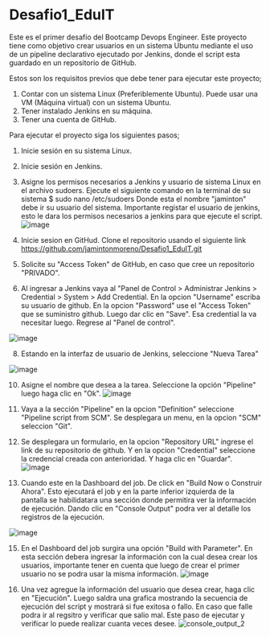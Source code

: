 # Desafio1_EduIT
Este es el primer desafío del Bootcamp Devops Engineer. Este proyecto tiene como objetivo crear usuarios en un sistema Ubuntu mediante el uso de un pipeline declarativo ejecutado por Jenkins, donde el script esta guardado en un repositorio de GitHub.

Estos son los requisitos previos que debe tener para ejecutar este proyecto;
1. Contar con un sistema Linux (Preferiblemente Ubuntu). Puede usar una VM (Máquina virtual) con un sistema Ubuntu.
2. Tener instalado Jenkins en su máquina.
3. Tener una cuenta de GitHub.

Para ejecutar el proyecto siga los siguientes pasos;
1. Inicie sesión en su sistema Linux.
2. Inicie sesión en Jenkins.
3. Asigne los permisos necesarios a Jenkins y usuario de sistema Linux en el archivo sudoers. Ejecute el siguiente comando en la terminal de su sistema $ sudo nano /etc/sudoers
   Donde esta el nombre "jaminton" debe ir su usuario del sistema. Importante registar el usuario de jenkins, esto le dara los permisos necesarios a jenkins para que ejecute el script.
![image](https://github.com/jamintonmoreno/Desafio1_EduIT/assets/74082502/66227cdb-33af-42a5-b10c-eb1c68a0dcf8)


6. Inicie sesion en GitHud. Clone el repositorio usando el siguiente link https://github.com/jamintonmoreno/Desafio1_EduIT.git
7. Solicite su "Access Token" de GitHub, en caso que cree un repositorio "PRIVADO".
8. Al ingresar a Jenkins vaya al "Panel de Control > Administrar Jenkins > Credential > System > Add Credential.
   En la opcion "Username" escriba su usuario de github. En la opcion "Password" use el "Access Token" que se suministro github.
   Luego dar clic en "Save". Esa credential la va necesitar luego. Regrese al "Panel de control".
   
![image](https://github.com/jamintonmoreno/Desafio1_EduIT/assets/74082502/53953c3e-3ba0-4e58-bd99-b6d86fd095de)

8. Estando en la interfaz de usuario de Jenkins, seleccione "Nueva Tarea"
   
![image](https://github.com/jamintonmoreno/Desafio1_EduIT/assets/74082502/1abaf104-d11b-43b6-808a-361ed9fa49bf)

   
10. Asigne el nombre que desea a la tarea. Seleccione la opción "Pipeline" luego haga clic en "Ok".
![image](https://github.com/jamintonmoreno/Desafio1_EduIT/assets/74082502/e2276bd9-731d-400e-a358-e0c7114d67e5)

11. Vaya a la sección "Pipeline" en la opcion "Definition" seleccione "Pipeline script from SCM". Se desplegara un menu, en la opcion "SCM" seleccion "Git".
12. Se desplegara un formulario, en la opcion "Repository URL" ingrese el link de su repositorio de github. Y en la opcion "Credential" seleccione la credencial creada
    con anterioridad. Y haga clic en "Guardar".
![image](https://github.com/jamintonmoreno/Desafio1_EduIT/assets/74082502/b3409cf9-835e-4652-8f6d-29016aa0986f)

13. Cuando este en la Dashboard del job. De click en "Build Now o Construir Ahora". Esto ejecutará el job y en la parte inferior izquierda de la pantalla se habilidatara una sección donde permitira ver la información de ejecución. Dando clic en "Console Output" podra ver al detalle los registros de la ejecución.
    
![image](https://github.com/jamintonmoreno/Desafio1_EduIT/assets/74082502/6f6c8097-a67d-42c0-9dcd-569283559bfd)

15. En el Dashboard del job surgira una opción "Build with Parameter". En esta sección debera ingresar la información con la cual desea crear los usuarios, importante tener en cuenta que luego de crear el primer usuario no se podra usar la misma información. 
![image](https://github.com/jamintonmoreno/Desafio1_EduIT/assets/74082502/ff1d26aa-85ed-423f-b817-cc9e0336bb82)

14. Una vez agregue la información del usuario que desea crear, haga clic en "Ejecución". Luego saldra una grafica mostrando la secuencia de ejecución del script y mostrará si fue exitosa o fallo. En caso que falle podra ir al regsitro y verificar que salio mal. Este paso de ejecutar y verificar lo puede realizar cuanta veces desee.
![console_output_2](https://github.com/jamintonmoreno/Desafio1_EduIT/assets/74082502/ceb5e345-e485-4072-bc4c-305445269351)

 
